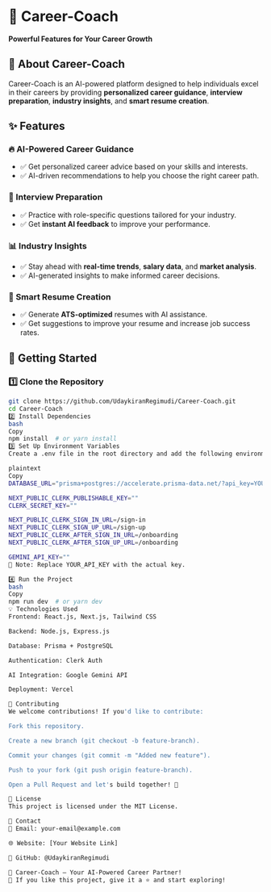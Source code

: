 # 🚀 Career-Coach

**Powerful Features for Your Career Growth**

## 📌 About Career-Coach  
Career-Coach is an AI-powered platform designed to help individuals excel in their careers by providing **personalized career guidance**, **interview preparation**, **industry insights**, and **smart resume creation**.  

## ✨ Features  
### 🔥 AI-Powered Career Guidance  
- ✅ Get personalized career advice based on your skills and interests.  
- ✅ AI-driven recommendations to help you choose the right career path.  

### 🎯 Interview Preparation  
- ✅ Practice with role-specific questions tailored for your industry.  
- ✅ Get **instant AI feedback** to improve your performance.  

### 📊 Industry Insights  
- ✅ Stay ahead with **real-time trends**, **salary data**, and **market analysis**.  
- ✅ AI-generated insights to make informed career decisions.  

### 📄 Smart Resume Creation  
- ✅ Generate **ATS-optimized** resumes with AI assistance.  
- ✅ Get suggestions to improve your resume and increase job success rates.  

## 🚀 Getting Started  
### 1️⃣ Clone the Repository  
```bash
git clone https://github.com/UdaykiranRegimudi/Career-Coach.git
cd Career-Coach
2️⃣ Install Dependencies
bash
Copy
npm install  # or yarn install
3️⃣ Set Up Environment Variables
Create a .env file in the root directory and add the following environment variables:

plaintext
Copy
DATABASE_URL="prisma+postgres://accelerate.prisma-data.net/?api_key=YOUR_API_KEY"

NEXT_PUBLIC_CLERK_PUBLISHABLE_KEY=""
CLERK_SECRET_KEY=""

NEXT_PUBLIC_CLERK_SIGN_IN_URL=/sign-in
NEXT_PUBLIC_CLERK_SIGN_UP_URL=/sign-up
NEXT_PUBLIC_CLERK_AFTER_SIGN_IN_URL=/onboarding
NEXT_PUBLIC_CLERK_AFTER_SIGN_UP_URL=/onboarding

GEMINI_API_KEY=""
🔹 Note: Replace YOUR_API_KEY with the actual key.

4️⃣ Run the Project
bash
Copy
npm run dev  # or yarn dev
💡 Technologies Used
Frontend: React.js, Next.js, Tailwind CSS

Backend: Node.js, Express.js

Database: Prisma + PostgreSQL

Authentication: Clerk Auth

AI Integration: Google Gemini API

Deployment: Vercel

🤝 Contributing
We welcome contributions! If you'd like to contribute:

Fork this repository.

Create a new branch (git checkout -b feature-branch).

Commit your changes (git commit -m "Added new feature").

Push to your fork (git push origin feature-branch).

Open a Pull Request and let's build together! 🚀

📄 License
This project is licensed under the MIT License.

📩 Contact
📧 Email: your-email@example.com

🌐 Website: [Your Website Link]

📌 GitHub: @UdaykiranRegimudi

🚀 Career-Coach – Your AI-Powered Career Partner!
🌟 If you like this project, give it a ⭐ and start exploring!
